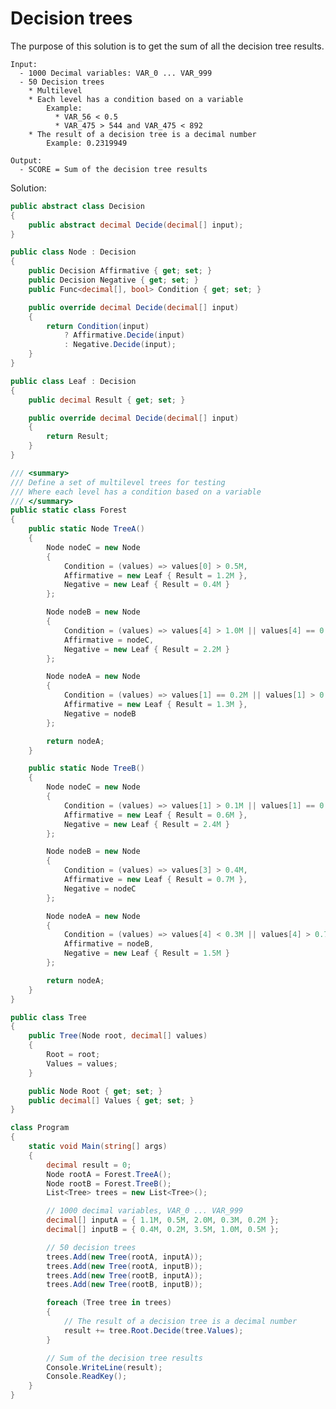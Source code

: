 # Decision trees
The purpose of this solution is to get the sum of all the decision tree results.

    Input:
      - 1000 Decimal variables: VAR_0 ... VAR_999
      - 50 Decision trees
        * Multilevel
        * Each level has a condition based on a variable
            Example:
              * VAR_56 < 0.5
              * VAR_475 > 544 and VAR_475 < 892
        * The result of a decision tree is a decimal number
            Example: 0.2319949
          
    Output:
      - SCORE = Sum of the decision tree results

Solution:

```csharp
public abstract class Decision
{
    public abstract decimal Decide(decimal[] input);
}
```
```csharp
public class Node : Decision
{
    public Decision Affirmative { get; set; }
    public Decision Negative { get; set; }
    public Func<decimal[], bool> Condition { get; set; }

    public override decimal Decide(decimal[] input)
    {
        return Condition(input)
            ? Affirmative.Decide(input)
            : Negative.Decide(input);
    }
}
```
```csharp
public class Leaf : Decision
{
    public decimal Result { get; set; }

    public override decimal Decide(decimal[] input)
    {
        return Result;
    }
}
```
```csharp
/// <summary>
/// Define a set of multilevel trees for testing
/// Where each level has a condition based on a variable
/// </summary>
public static class Forest
{
    public static Node TreeA()
    {
        Node nodeC = new Node
        {
            Condition = (values) => values[0] > 0.5M,
            Affirmative = new Leaf { Result = 1.2M },
            Negative = new Leaf { Result = 0.4M }
        };

        Node nodeB = new Node
        {
            Condition = (values) => values[4] > 1.0M || values[4] == 0.8M,
            Affirmative = nodeC,
            Negative = new Leaf { Result = 2.2M }
        };

        Node nodeA = new Node
        {
            Condition = (values) => values[1] == 0.2M || values[1] > 0.5M,
            Affirmative = new Leaf { Result = 1.3M },
            Negative = nodeB
        };

        return nodeA;
    }

    public static Node TreeB()
    {
        Node nodeC = new Node
        {
            Condition = (values) => values[1] > 0.1M || values[1] == 0.0M,
            Affirmative = new Leaf { Result = 0.6M },
            Negative = new Leaf { Result = 2.4M }
        };

        Node nodeB = new Node
        {
            Condition = (values) => values[3] > 0.4M,
            Affirmative = new Leaf { Result = 0.7M },
            Negative = nodeC
        };

        Node nodeA = new Node
        {
            Condition = (values) => values[4] < 0.3M || values[4] > 0.7M,
            Affirmative = nodeB,
            Negative = new Leaf { Result = 1.5M }
        };

        return nodeA;
    }
}
```
```csharp
public class Tree
{
    public Tree(Node root, decimal[] values)
    {
        Root = root;
        Values = values;
    }

    public Node Root { get; set; }
    public decimal[] Values { get; set; }
}
```
```csharp
class Program
{
    static void Main(string[] args)
    {
        decimal result = 0;
        Node rootA = Forest.TreeA();
        Node rootB = Forest.TreeB();
        List<Tree> trees = new List<Tree>();

        // 1000 decimal variables, VAR_0 ... VAR_999
        decimal[] inputA = { 1.1M, 0.5M, 2.0M, 0.3M, 0.2M };
        decimal[] inputB = { 0.4M, 0.2M, 3.5M, 1.0M, 0.5M };

        // 50 decision trees
        trees.Add(new Tree(rootA, inputA));
        trees.Add(new Tree(rootA, inputB));
        trees.Add(new Tree(rootB, inputA));
        trees.Add(new Tree(rootB, inputB));

        foreach (Tree tree in trees)
        {
            // The result of a decision tree is a decimal number
            result += tree.Root.Decide(tree.Values);
        }

        // Sum of the decision tree results
        Console.WriteLine(result);
        Console.ReadKey();
    }
}
```
